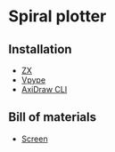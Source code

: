 # Spiral plotter

## Installation

- [ZX](https://google.github.io/zx/)
- [Vpype](https://vpype.readthedocs.io/en/latest/)
- [AxiDraw CLI](https://axidraw.com/doc/cli_api/#installation)

## Bill of materials

- [Screen](https://www.waveshare.com/10.1inch-hdmi-lcd-b-with-case.htm)
